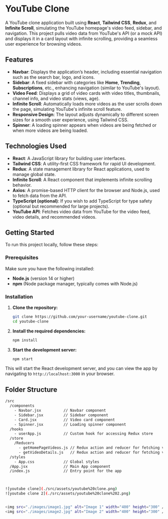 # YouTube Clone

A YouTube clone application built using **React**, **Tailwind CSS**, **Redux**, and **Infinite Scroll**, simulating the YouTube homepage's video feed, sidebar, and navigation. This project pulls video data from YouTube's API (or a mock API) and displays it in a card layout with infinite scrolling, providing a seamless user experience for browsing videos.

## Features

- **Navbar**: Displays the application’s header, including essential navigation such as the search bar, logo, and icons.
- **Sidebar**: A fixed sidebar with categories like **Home**, **Trending**, **Subscriptions**, etc., enhancing navigation (similar to YouTube's layout).
- **Video Feed**: Displays a grid of video cards with video titles, thumbnails, channel info, and video stats (views, age).
- **Infinite Scroll**: Automatically loads more videos as the user scrolls down the page, simulating YouTube's infinite scroll feature.
- **Responsive Design**: The layout adjusts dynamically to different screen sizes for a smooth user experience, using Tailwind CSS.
- **Spinner**: A loading spinner appears when videos are being fetched or when more videos are being loaded.

## Technologies Used

- **React**: A JavaScript library for building user interfaces.
- **Tailwind CSS**: A utility-first CSS framework for rapid UI development.
- **Redux**: A state management library for React applications, used to manage global state.
- **Infinite Scroll**: A React component that implements infinite scrolling behavior.
- **Axios**: A promise-based HTTP client for the browser and Node.js, used to fetch data from the API.
- **TypeScript (optional)**: If you wish to add TypeScript for type safety (optional but recommended for large projects).
- **YouTube API**: Fetches video data from YouTube for the video feed, video details, and recommended videos.

## Getting Started

To run this project locally, follow these steps:

### Prerequisites

Make sure you have the following installed:

- **Node.js** (version 14 or higher)
- **npm** (Node package manager, typically comes with Node.js)

### Installation

1. **Clone the repository:**

    ```bash
    git clone https://github.com/your-username/youtube-clone.git
    cd youtube-clone
    ```

2. **Install the required dependencies:**

    ```bash
    npm install
    ```

3. **Start the development server:**

    ```bash
    npm start
    ```

This will start the React development server, and you can view the app by navigating to `http://localhost:3000` in your browser.

## Folder Structure

```bash
/src
  /components
    - Navbar.jsx          // Navbar component
    - Sidebar.jsx         // Sidebar component
    - Card.jsx            // Video card component
    - Spinner.jsx         // Loading spinner component
  /hooks
    - userApp.js          // Custom hook for accessing Redux store
  /store
    /Reducers
      - getHomePageVideos.js // Redux action and reducer for fetching videos
      - getVideoDetails.js   // Redux action and reducer for fetching video details
  /styles
    - App.css             // Global styles
  /App.jsx                // Main App component
  /index.js               // Entry point for the app



![youtube clone](./src/assets/youtube%20clone.png)
![youtube clone 2](./src/assets/youtube%20clone%202.png)


<img src="./images/image1.jpg" alt="Image 1" width="400" height="300" />
<img src="./images/image2.jpg" alt="Image 2" width="400" height="300" />
